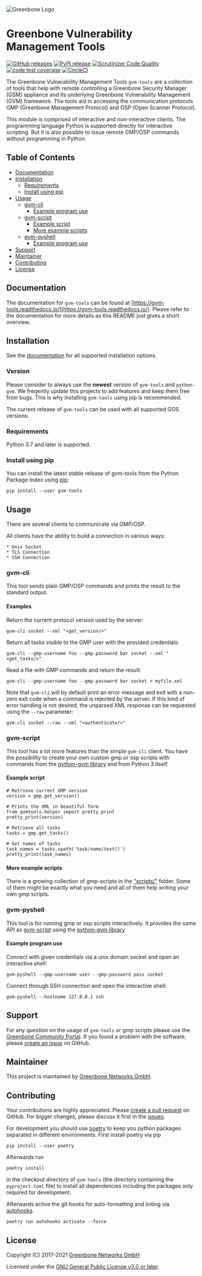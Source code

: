 ![Greenbone Logo](https://www.greenbone.net/wp-content/uploads/gb_logo_resilience_horizontal.png)

# Greenbone Vulnerability Management Tools <!-- omit in toc -->
[![GitHub releases](https://img.shields.io/github/release-pre/greenbone/gvm-tools.svg)](https://github.com/greenbone/gvm-tools/releases)
[![PyPI release](https://img.shields.io/pypi/v/gvm-tools.svg)](https://pypi.org/project/gvm-tools/)
[![Scrutinizer Code Quality](https://scrutinizer-ci.com/g/greenbone/gvm-tools/badges/quality-score.png?b=master)](https://scrutinizer-ci.com/g/greenbone/gvm-tools/?branch=master)
[![code test coverage](https://codecov.io/gh/greenbone/gvm-tools/branch/master/graph/badge.svg)](https://codecov.io/gh/greenbone/gvm-tools)
[![CircleCI](https://circleci.com/gh/greenbone/gvm-tools/tree/master.svg?style=svg)](https://circleci.com/gh/greenbone/gvm-tools/tree/master)

The Greenbone Vulnerability Management Tools `gvm-tools`
are a collection of tools that help with remote controlling a
Greenbone Security Manager (GSM) appliance and its underlying Greenbone
Vulnerability Management (GVM) framework. The tools aid in accessing the
communication protocols GMP (Greenbone Management Protocol) and OSP
(Open Scanner Protocol).

This module is comprised of interactive and non-interactive clients.
The programming language Python is supported directly for interactive scripting.
But it is also possible to issue remote GMP/OSP commands without programming in
Python.


## Table of Contents <!-- omit in toc -->
- [Documentation](#documentation)
- [Installation](#installation)
  - [Requirements](#requirements)
  - [Install using pip](#install-using-pip)
- [Usage](#usage)
  - [gvm-cli](#gvm-cli)
    - [Example program use](#example-program-use)
  - [gvm-script](#gvm-script)
    - [Example script](#example-script)
    - [More example scripts](#more-example-scripts)
  - [gvm-pyshell](#gvm-pyshell)
    - [Example program use](#example-program-use-1)
- [Support](#support)
- [Maintainer](#maintainer)
- [Contributing](#contributing)
- [License](#license)

## Documentation

The documentation for `gvm-tools` can be found at
[https://gvm-tools.readthedocs.io/](https://gvm-tools.readthedocs.io/). Please
refer to the documentation for more details as this README just
gives a short overview.

## Installation

See the [documentation](https://gvm-tools.readthedocs.io/en/latest/install.html)
for all supported installation options.

### Version

Please consider to always use the **newest** version of `gvm-tools` and `python-gvm`.
We freqently update this projects to add features and keep them free from bugs.
This is why installing `gvm-tools` using pip is recommended.

The current release of `gvm-tools` can be used with all supported GOS versions.

### Requirements

Python 3.7 and later is supported.

### Install using pip

You can install the latest stable release of gvm-tools from the Python Package
Index using [pip](https://pip.pypa.io/):

    pip install --user gvm-tools

## Usage

There are several clients to communicate via GMP/OSP.

All clients have the ability to build a connection in various ways:

    * Unix Socket
    * TLS Connection
    * SSH Connection

### gvm-cli

This tool sends plain GMP/OSP commands and prints the result to the standard
output.

#### Examples

Return the current protocol version used by the server:

```
gvm-cli socket --xml "<get_version/>"
```

Return all tasks visible to the GMP user with the provided credentials:

```
gvm-cli --gmp-username foo --gmp-password bar socket --xml "<get_tasks/>"
```

Read a file with GMP commands and return the result:

```
gvm-cli --gmp-username foo --gmp-password bar socket < myfile.xml
```

Note that `gvm-cli` will by default print an error message and exit with a
non-zero exit code when a command is rejected by the server. If this kind of
error handling is not desired, the unparsed XML response can be requested using
the `--raw` parameter:

```
gvm-cli socket --raw --xml "<authenticate/>"

```

### gvm-script

This tool has a lot more features than the simple `gvm-cli` client. You
have the possibility to create your own custom gmp or osp scripts with commands
from the [python-gvm library](https://github.com/greenbone/python-gvm) and from
Python 3 itself.

#### Example script

```
# Retrieve current GMP version
version = gmp.get_version()

# Prints the XML in beautiful form
from gvmtools.helper import pretty_print
pretty_print(version)

# Retrieve all tasks
tasks = gmp.get_tasks()

# Get names of tasks
task_names = tasks.xpath('task/name/text()')
pretty_print(task_names)
```

#### More example scripts

There is a growing collection of gmp-scripts in the
["scripts/"](scripts/) folder.
Some of them might be exactly what you need and all of them help writing
your own gmp scripts.

### gvm-pyshell

This tool is for running gmp or osp scripts interactively. It provides the same
API as [gvm-script](#gvm-script) using the
[python-gvm library](https://github.com/greenbone/python-gvm).

#### Example program use

Connect with given credentials via a unix domain socket and open an interactive
shell:

```
gvm-pyshell --gmp-username user --gmp-password pass socket
```

Connect through SSH connection and open the interactive shell:

```
gvm-pyshell --hostname 127.0.0.1 ssh
```

## Support

For any question on the usage of `gvm-tools` or gmp scripts please use the
[Greenbone Community Portal](https://community.greenbone.net/c/gmp). If you
found a problem with the software, please
[create an issue](https://github.com/greenbone/gvm-tools/issues) on GitHub.

## Maintainer

This project is maintained by [Greenbone Networks GmbH](https://www.greenbone.net/).

## Contributing

Your contributions are highly appreciated. Please
[create a pull request](https://github.com/greenbone/gvm-tools/pulls) on GitHub.
For bigger changes, please discuss it first in the
[issues](https://github.com/greenbone/gvm-tools/issues).

For development you should use [poetry](https://python-poetry.org/)
to keep you python packages separated in different environments. First install
poetry via pip

    pip install --user poetry

Afterwards run

    poetry install

in the checkout directory of `gvm-tools` (the directory containing the
`pyproject.toml` file) to install all dependencies including the packages only
required for development.

Afterwards active the git hooks for auto-formatting and linting via
[autohooks](https://github.com/greenbone/autohooks).

    poetry run autohooks activate --force

## License

Copyright (C) 2017-2021 [Greenbone Networks GmbH](https://www.greenbone.net/)

Licensed under the [GNU General Public License v3.0 or later](LICENSE).
